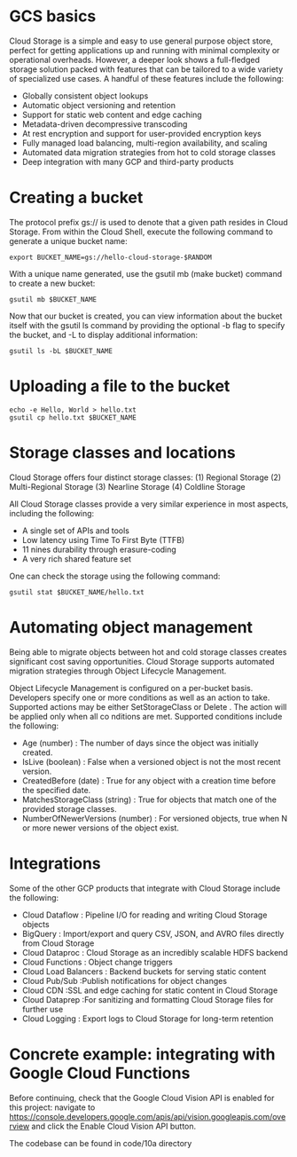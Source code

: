 # GCS basics

Cloud Storage is a simple and easy to use general purpose object store, perfect for getting applications up and running with minimal complexity or operational overheads. However, a deeper look shows a full-fledged storage solution packed with features that can be tailored to a wide variety of specialized use cases. A handful of these features include the following:

* Globally consistent object lookups
* Automatic object versioning and retention
* Support for static web content and edge caching
* Metadata-driven decompressive transcoding
* At rest encryption and support for user-provided encryption keys
* Fully managed load balancing, multi-region availability, and scaling
* Automated data migration strategies from hot to cold storage classes
* Deep integration with many GCP and third-party products


# Creating a bucket

The protocol prefix gs:// is used to denote that a given path resides in Cloud Storage. From within the Cloud Shell, execute the following command to generate a unique bucket name:

```
export BUCKET_NAME=gs://hello-cloud-storage-$RANDOM
```

With a unique name generated, use the gsutil mb (make bucket) command to create a new bucket:

```
gsutil mb $BUCKET_NAME
```

Now that our bucket is created, you can view information about the bucket itself with the gsutil ls command by providing the optional -b flag to specify the bucket, and -L to display additional information:

```
gsutil ls -bL $BUCKET_NAME
```


# Uploading a file to the bucket

```
echo -e Hello, World > hello.txt
gsutil cp hello.txt $BUCKET_NAME
```

# Storage classes and locations

Cloud Storage offers four distinct storage classes:
(1) Regional Storage
(2) Multi-Regional Storage
(3) Nearline Storage
(4) Coldline Storage

All Cloud Storage classes provide a very similar experience in most aspects, including the following:

* A single set of APIs and tools
* Low latency using Time To First Byte (TTFB)
* 11 nines durability through erasure-coding
* A very rich shared feature set

One can check the storage using the following command:

```
gsutil stat $BUCKET_NAME/hello.txt
```

# Automating object management

Being able to migrate objects between hot and cold storage classes creates significant cost saving opportunities. Cloud Storage supports automated migration strategies through Object Lifecycle Management.

Object Lifecycle Management is configured on a per-bucket basis. Developers specify one or more conditions as well as an action to take. Supported actions may be either SetStorageClass or Delete . The action will be applied only when all co nditions are met. Supported conditions include the following:

* Age (number) : The number of days since the object was initially created.
* IsLive (boolean) : False when a versioned object is not the most recent version.
* CreatedBefore (date) : True for any object with a creation time before the specified date.
* MatchesStorageClass (string) : True for objects that match one of the provided storage classes.
* NumberOfNewerVersions (number) : For versioned objects, true when N or more newer versions of the object exist.

 

# Integrations

Some of the other GCP products that integrate with Cloud Storage include the following:

* Cloud Dataflow : Pipeline I/O for reading and writing Cloud Storage objects
* BigQuery : Import/export and query CSV, JSON, and AVRO files directly from Cloud Storage
* Cloud Dataproc : Cloud Storage as an incredibly scalable HDFS backend
* Cloud Functions : Object change triggers
* Cloud Load Balancers : Backend buckets for serving static content
* Cloud Pub/Sub :Publish notifications for object changes
* Cloud CDN :SSL and edge caching for static content in Cloud Storage
* Cloud Dataprep :For sanitizing and formatting Cloud Storage files for further use
* Cloud Logging : Export logs to Cloud Storage for long-term retention

# Concrete example: integrating with Google Cloud Functions

Before continuing, check that the Google Cloud Vision API is enabled for this project: navigate to https://console.developers.google.com/apis/api/vision.googleapis.com/overview and click the Enable Cloud Vision API button.

The codebase can be found in code/10a directory


 
